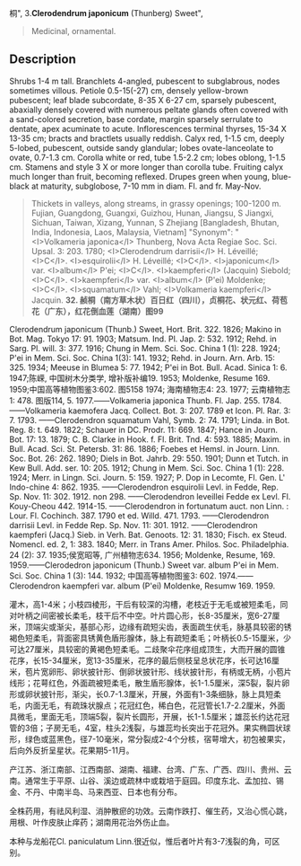 桐",
3.**Clerodendrum japonicum** (Thunberg) Sweet",

> Medicinal, ornamental.

## Description
Shrubs 1-4 m tall. Branchlets 4-angled, pubescent to subglabrous, nodes sometimes villous. Petiole 0.5-15(-27) cm, densely yellow-brown pubescent; leaf blade subcordate, 8-35 X   6-27 cm, sparsely pubescent, abaxially densely covered with numerous peltate glands often covered with a sand-colored secretion, base cordate, margin sparsely serrulate to dentate, apex acuminate to acute. Inflorescences terminal thyrses, 15-34 X   13-35 cm; bracts and bractlets usually reddish. Calyx red, 1-1.5 cm, deeply 5-lobed, pubescent, outside sandy glandular; lobes ovate-lanceolate to ovate, 0.7-1.3 cm. Corolla white or red, tube 1.5-2.2 cm; lobes oblong, 1-1.5 cm. Stamens and style 3 X  or more longer than corolla tube. Fruiting calyx much longer than fruit, becoming reflexed. Drupes green when young, blue-black at  maturity,  subglobose,  7-10 mm  in diam.  Fl. and fr. May-Nov.

> Thickets  in  valleys,  along  streams,  in grassy  openings; 100-1200 m. Fujian, Guangdong, Guangxi, Guizhou, Hunan, Jiangsu, S Jiangxi, Sichuan, Taiwan, Xizang, Yunnan, S Zhejiang [Bangladesh, Bhutan, India, Indonesia, Laos, Malaysia, Vietnam]
  "Synonym": "&lt;I&gt;Volkameria japonica&lt;/I&gt; Thunberg, Nova Acta Regiae Soc. Sci. Upsal. 3: 203. 1780; &lt;I&gt;Clerodendrum darrisii&lt;/I&gt; H. Léveillé; &lt;I&gt;C&lt;/I&gt;. &lt;I&gt;esquirolii&lt;/I&gt; H. Léveillé; &lt;I&gt;C&lt;/I&gt;. &lt;I&gt;japonicum&lt;/I&gt; var. &lt;I&gt;album&lt;/I&gt; P'ei; &lt;I&gt;C&lt;/I&gt;. &lt;I&gt;kaempferi&lt;/I&gt; (Jacquin) Siebold; &lt;I&gt;C&lt;/I&gt;. &lt;I&gt;kaempferi&lt;/I&gt; var. &lt;I&gt;album&lt;/I&gt; (P'ei) Moldenke; &lt;I&gt;C&lt;/I&gt;. &lt;I&gt;squamatum&lt;/I&gt; Vahl; &lt;I&gt;Volkameria kaempferi&lt;/I&gt; Jacquin.
**32. 赪桐（南方草木状）百日红（四川），贞桐花、状元红、荷苞花（广东），红花倒血莲（湖南）图99**

Clerodendrum japonicum (Thunb.) Sweet, Hort. Brit. 322. 1826; Makino in Bot. Mag. Tokyo 17: 91. 1903; Matsum. Ind. Pl. Jap. 2: 532. 1912; Rehd. in Sarg. Pl. will. 3: 377. 1916; Chung in Mem. Sci. Soc. China 1 (1): 228. 1924; P'ei in Mem. Sci. Soc. China 1(3): 141. 1932; Rehd. in Journ. Arn. Arb. 15: 325. 1934; Meeuse in Blumea 5: 77. 1942; P'ei in Bot. Bull. Acad. Sinica 1: 6. 1947;陈嵘, 中国树木分类学, 增补版补编19. 1953; Moldenke, Resume 169. 1959;中国高等植物图鉴3:602. 图5158 1974; 海南植物志4: 23. 1977; 云南植物志1: 478. 图版114, 5. 1977.——Volkameria japonica Thunb. Fl. Jap. 255. 1784. ——Volkameria kaemofera Jacq. Collect. Bot. 3: 207. 1789 et Icon. Pl. Rar. 3: 7. 1793. ——Clerodendron squamatum Vahl, Symb. 2: 74. 1791; Linda. in Bot. Reg. 8: t. 649. 1822; Schauer in DC. Prodr. 11: 669. 1847; Hance in Journ. Bot. 17: 13. 1879; C. B. Clarke in Hook. f. Fl. Brit. Tnd. 4: 593. 1885; Maxim. in Bull. Acad. Sci. St. Petersb. 31: 86. 1886; Foebes et Hemsl. in Journ. Linn. Soc. Bot. 26: 262. 1890; Diels in Bot. Jahrb. 29: 550. 1901; Dunn et Tutch. in Kew Bull. Add. ser. 10: 205. 1912; Chung in Mem. Sci. Soc. China 1 (1): 228. 1924; Merr. in Lingn. Sci. Journ. 5: 159. 1927; P. Dop in Lecomte, Fl. Gen. L' Indo-chine 4: 862. 1935. ——Clerodendron esquirolii Levl. in Fedde, Rep. Sp. Nov. 11: 302. 1912. non 298. ——Clerodendron leveillei Fedde ex Levl. Fl. Kouy-Cheou 442. 1914-15. ——Clerodendron in fortunatum auct. non Linn. : Lour. Fl. Cochinch. 387. 1790 et ed. Willd. 471. 1793. ——Clerodendron darrisii Levl. in Fedde Rep. Sp. Nov. 11: 301. 1912. ——Clerodendron kaempferi (Jacq.) Sieb. in Verh. Bat. Genoots. 12: 31. 1830; Fisch. ex Steud. Nomencl. ed. 2, 1: 383. 1840; Merr. in Trans Amer. Philos. Soc. Philadelphia. 24 (2): 37. 1935;侯宽昭等, 广州植物志634. 1956; Moldenke, Resume, 169. 1959.——Clerodedron japonicum (Thunb.) Sweet var. album P'ei in Mem. Sci. Soc. China 1 (3): 144. 1932; 中国高等植物图鉴3: 602. 1974.——Clerodendron kaempferi var. album (P'ei) Moldenke, Resumw 169. 1959.

灌木，高1-4米；小枝四棱形，干后有较深的沟槽，老枝近于无毛或被短柔毛，同对叶柄之间密被长柔毛，枝干后不中空。叶片圆心形，长8-35厘米，宽6-27厘米，顶端尖或渐尖，基部心形，边缘有疏短尖齿，表面疏生伏毛，脉基具较密的锈褐色短柔毛，背面密具锈黄色盾形腺体，脉上有疏短柔毛；叶柄长0.5-15厘米，少可达27厘米，具较密的黄褐色短柔毛。二歧聚伞花序组成顶生，大而开展的圆锥花序，长15-34厘米，宽13-35厘米，花序的最后侧枝呈总状花序，长可达16厘米，苞片宽卵形、卵状披针形、倒卵状披针形、线状披针形，有柄或无柄，小苞片线形；花萼红色，外面疏被短柔毛，散生盾形腺体，长1-1.5厘米，深5裂，裂片卵形或卵状披针形，渐尖，长0.7-1.3厘米，开展，外面有1-3条细脉，脉上具短柔毛，内面无毛，有疏珠状腺点；花冠红色，稀白色，花冠管长1.7-2.2厘米，外面具微毛，里面无毛，顶端5裂，裂片长圆形，开展，长1-1.5厘米；雄蕊长约达花冠管的3倍；子房无毛，4室，柱头2浅裂，与雄蕊均长突出于花冠外。果实椭圆状球形，绿色或蓝黑色，径7-10毫米，常分裂成2-4个分核，宿萼增大，初包被果实，后向外反折呈星状。花果期5-11月。

产江苏、浙江南部、江西南部、湖南、福建、台湾、广东、广西、四川、贵州、云南。通常生于平原、山谷、溪边或疏林中或栽培于庭园。印度东北、孟加拉、锡金、不丹、中南半岛、马来西亚、日本也有分布。

全株药用，有祛风利湿、消肿散瘀的功效。云南作跌打、催生药，又治心慌心跳，用根、叶作皮肤止痒药；湖南用花治外伤止血。

本种与龙船花Cl. paniculatum Linn.很近似，惟后者叶片有3-7浅裂的角，可区别。
